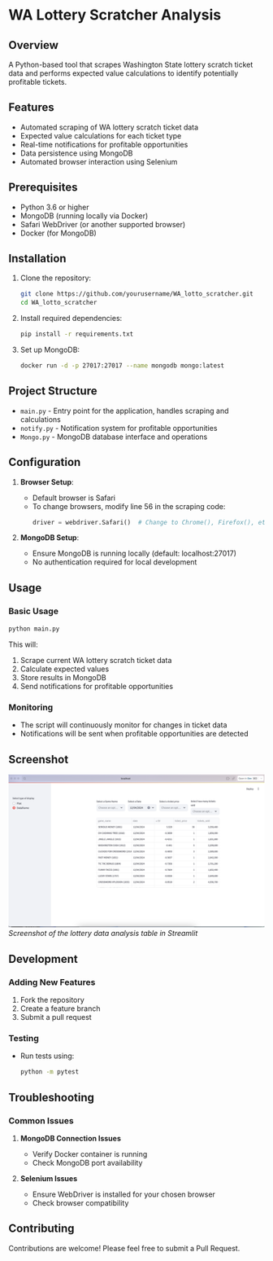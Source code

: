 # WA Lottery Scratcher Analysis

## Overview
A Python-based tool that scrapes Washington State lottery scratch ticket data and performs expected value calculations to identify potentially profitable tickets.

## Features
- Automated scraping of WA lottery scratch ticket data
- Expected value calculations for each ticket type
- Real-time notifications for profitable opportunities
- Data persistence using MongoDB
- Automated browser interaction using Selenium

## Prerequisites
- Python 3.6 or higher
- MongoDB (running locally via Docker)
- Safari WebDriver (or another supported browser)
- Docker (for MongoDB)

## Installation

1. Clone the repository:
   ```bash
   git clone https://github.com/yourusername/WA_lotto_scratcher.git
   cd WA_lotto_scratcher
   ```

2. Install required dependencies:
   ```bash
   pip install -r requirements.txt
   ```

3. Set up MongoDB:
   ```bash
   docker run -d -p 27017:27017 --name mongodb mongo:latest
   ```

## Project Structure
- `main.py` - Entry point for the application, handles scraping and calculations
- `notify.py` - Notification system for profitable opportunities
- `Mongo.py` - MongoDB database interface and operations

## Configuration
1. **Browser Setup**: 
   - Default browser is Safari
   - To change browsers, modify line 56 in the scraping code:
     ```python
     driver = webdriver.Safari()  # Change to Chrome(), Firefox(), etc.
     ```

2. **MongoDB Setup**:
   - Ensure MongoDB is running locally (default: localhost:27017)
   - No authentication required for local development

## Usage

### Basic Usage
```bash
python main.py
```
This will:
1. Scrape current WA lottery scratch ticket data
2. Calculate expected values
3. Store results in MongoDB
4. Send notifications for profitable opportunities

### Monitoring
- The script will continuously monitor for changes in ticket data
- Notifications will be sent when profitable opportunities are detected

## Screenshot
![Streamlit Table Interface](screenshot.png)
*Screenshot of the lottery data analysis table in Streamlit*

## Development

### Adding New Features
1. Fork the repository
2. Create a feature branch
3. Submit a pull request

### Testing
- Run tests using:
  ```bash
  python -m pytest
  ```

## Troubleshooting

### Common Issues
1. **MongoDB Connection Issues**
   - Verify Docker container is running
   - Check MongoDB port availability

2. **Selenium Issues**
   - Ensure WebDriver is installed for your chosen browser
   - Check browser compatibility


## Contributing
Contributions are welcome! Please feel free to submit a Pull Request.



